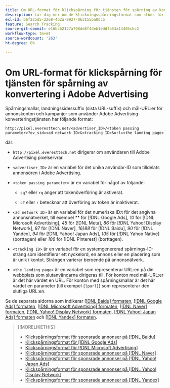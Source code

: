 ```yaml
---
title: Om URL-format för klickspårning för tjänsten för spårning av konvertering i Adobe Advertising
description: Lär dig mer om de klickningsspårningsformat som stöds för annonsnätverk.
exl-id: b6f225d5-2268-4b2a-9927-063155ba0dc5
feature: Search Tracking
source-git-commit: e16bc62127a708de8f4deb1eddfa53a14405cbc2
workflow-type: tm+mt
source-wordcount: '263'
ht-degree: 0%

---
```


# Om URL-format för klickspårning för tjänsten för spårning av konvertering i Adobe Advertising

Spårningsmallar, landningssidessuffix (sista URL-suffix) och mål-URL:er för annonskonton och kampanjer som använder Adobe Advertising-konverteringstjänsten har följande format:

`http://pixel.everesttech.net/<advertiser_ID>/<token passing parameter>?ev_sid=<ad network ID>&<tracking ID>&url=<the landing page>`

där:

* `http://pixel.everesttech.net` dirigerar om användaren till Adobe Advertising pixelservrar.

* `<advertiser_ID>` är en variabel för det unika användar-ID som tilldelats annonsören i Adobe Advertising.

* `<token passing parameter>` är en variabel för något av följande:

   * `cq?` eller `rq` anger att tokenöverföring är aktiverat.

   * `c?` eller `r` betecknar att överföring av token är inaktiverat.

* `<ad network ID>` är en variabel för det numeriska ID:t för det angivna annonsnätverket, till exempel ** för [!DNL Google Ads], *10* för [!DNL Microsoft Advertising], *45* för [!DNL Meta], *86* för [!DNL Yahoo! Display Network], *87* för [!DNL Naver], *16}88* för [!DNL Baidu], *90* för [!DNL Yandex], *94* för [!DNL Yahoo! Japan Ads], *105* för [!DNL Yahoo Native] (borttagen) eller *106* för [!DNL Pinterest] (borttagen).

* `<tracking ID>` är en variabel för en systemgenererad spårnings-ID-sträng som identifierar ett nyckelord, en annons eller en placering som är unik i kontot. Strängen varierar beroende på annonsnätverk.

* `<the landing page>` är en variabel som representerar URL:en på din webbplats som slutanvändarna dirigeras till. För konton med mål-URL:er är det här värdet en URL. För konton med spårningsmallar är det här värdet en parameter (till exempel `{lpurl}`) som representerar den slutliga URL:en.

Se de separata sidorna som indikerar [[!DNL Baidu] formaten](formats-click-tracking-baidu.md), [[!DNL Google Ads] formaten](formats-click-tracking-google.md), [[!DNL Microsoft Advertising] formaten](formats-click-tracking-microsoft.md), [[!DNL Naver] formaten](formats-click-tracking-naver.md), [[!DNL Yahoo! Display Network] formaten](formats-click-tracking-yahoo-display-network.md), [[!DNL Yahoo! Japan Ads] formaten](formats-click-tracking-yahoo-japan.md) och [[!DNL Yandex] formaten](formats-click-tracking-yandex.md).

>[!MORELIKETHIS]
>
>* [Klickspårningsformat för sponsrade annonser på [!DNL Baidu]](formats-click-tracking-baidu.md)
>* [Klickspårningsformat för [!DNL Google Ads]](formats-click-tracking-google.md)
>* [Klickspårningsformat för [!DNL Microsoft Advertising]](formats-click-tracking-microsoft.md)
>* [Klickspårningsformat för sponsrade annonser på [!DNL Naver]](formats-click-tracking-naver.md)
>* [Klickspårningsformat för sponsrade annonser på [!DNL Yahoo! Japan Ads]](formats-click-tracking-yahoo-japan.md)
>* [Klickspårningsformat för sponsrade annonser på [!DNL Yahoo! Display Network]](formats-click-tracking-yahoo-display-network.md)
>* [Klickspårningsformat för sponsrade annonser på [!DNL Yandex]](formats-click-tracking-yandex.md)
